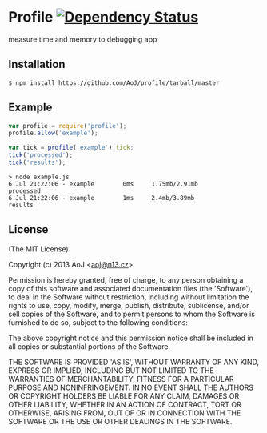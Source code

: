 # Profile [![Dependency Status](https://david-dm.org/AoJ/profile.png)](https://david-dm.org/AoJ/profile)

  measure time and memory to debugging app

## Installation

    $ npm install https://github.com/AoJ/profile/tarball/master

## Example

```js
var profile = require('profile');
profile.allow('example');

var tick = profile('example').tick;
tick('processed');
tick('results');

```

```
> node example.js
6 Jul 21:22:06 - example        0ms     1.75mb/2.91mb           processed
6 Jul 21:22:06 - example        1ms     2.4mb/3.89mb            results
```

## License 

(The MIT License)

Copyright (c) 2013 AoJ &lt;aoj@n13.cz&gt;

Permission is hereby granted, free of charge, to any person obtaining
a copy of this software and associated documentation files (the
'Software'), to deal in the Software without restriction, including
without limitation the rights to use, copy, modify, merge, publish,
distribute, sublicense, and/or sell copies of the Software, and to
permit persons to whom the Software is furnished to do so, subject to
the following conditions:

The above copyright notice and this permission notice shall be
included in all copies or substantial portions of the Software.

THE SOFTWARE IS PROVIDED 'AS IS', WITHOUT WARRANTY OF ANY KIND,
EXPRESS OR IMPLIED, INCLUDING BUT NOT LIMITED TO THE WARRANTIES OF
MERCHANTABILITY, FITNESS FOR A PARTICULAR PURPOSE AND NONINFRINGEMENT.
IN NO EVENT SHALL THE AUTHORS OR COPYRIGHT HOLDERS BE LIABLE FOR ANY
CLAIM, DAMAGES OR OTHER LIABILITY, WHETHER IN AN ACTION OF CONTRACT,
TORT OR OTHERWISE, ARISING FROM, OUT OF OR IN CONNECTION WITH THE
SOFTWARE OR THE USE OR OTHER DEALINGS IN THE SOFTWARE.
